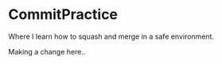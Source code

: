 # CommitPractice
Where I learn how to squash and merge in a safe environment.

Making a change here..